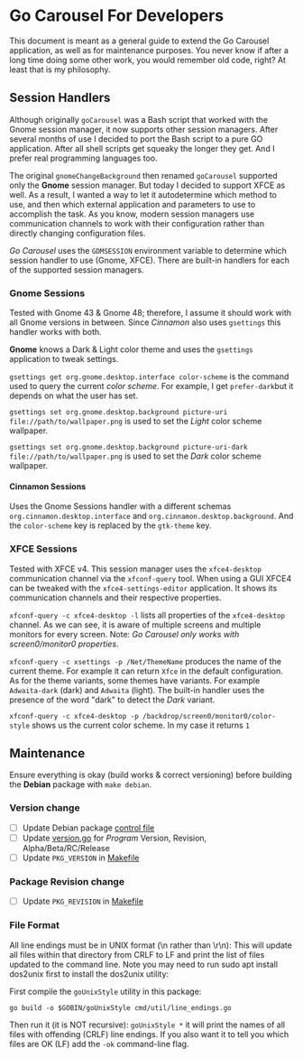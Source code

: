 # Go Carousel For Developers


This document is meant as a general guide to extend the Go Carousel application,
as well as for maintenance purposes. You never know if after a long time doing
some other work, you would remember old code, right? At least that is my 
philosophy.

## Session Handlers

Although originally `goCarousel` was a Bash script that worked with the Gnome
session manager, it now supports other session managers. After several months
of use I decided to port the Bash script to a pure GO application. After all
shell scripts get squeaky the longer they get. And I prefer real programming
languages too.

The original `gnomeChangeBackground` then renamed `goCarousel` supported only
the **Gnome** session manager. But today I decided to support XFCE as well. As
a result, I wanted a way to let it autodetermine which method to use, and then
which external application and parameters to use to accomplish the task. As you
know, modern session managers use communication channels to work with their
configuration rather than directly changing configuration files.

*Go Carousel* uses the `GDMSESSION` environment variable to determine which
session handler to use (Gnome, XFCE). There are built-in handlers for each of
the supported session managers.

### Gnome Sessions

Tested with Gnome 43 & Gnome 48; therefore, I assume it should work with all
Gnome versions in between. Since *Cinnamon*  also uses `gsettings` this handler
works with both.

**Gnome** knows a Dark & Light color theme and uses the `gsettings` application
to tweak settings.

`gsettings get org.gnome.desktop.interface color-scheme` is the command used
to query the current *color scheme*. For example, I get `prefer-dark`but it
depends on what the user has set.

`gsettings set org.gnome.desktop.background picture-uri file://path/to/wallpaper.png` 
is used to set the *Light* color scheme wallpaper.

`gsettings set org.gnome.desktop.background picture-uri-dark file://path/to/wallpaper.png` 
is used to set the *Dark* color scheme wallpaper.

#### Cinnamon Sessions

Uses the Gnome Sessions handler with a different schemas `org.cinnamon.desktop.interface`
and `org.cinnamon.desktop.background`. And the `color-scheme` key is replaced by the
`gtk-theme` key.

### XFCE Sessions

Tested with XFCE v4. This session manager uses the `xfce4-desktop` communication channel
via the `xfconf-query` tool. When using a GUI XFCE4 can be tweaked with the
`xfce4-settings-editor` application. It shows its communication channels and their
respective properties.

`xfconf-query -c xfce4-desktop -l` lists all properties of the `xfce4-desktop` channel. As
we can see, it is aware of multiple screens and multiple monitors for every screen.
Note: *Go Carousel only works with screen0/monitor0 properties*.

`xfconf-query -c xsettings -p /Net/ThemeName` produces the name of the current theme. For 
example it can return `Xfce` in the default configuration. As for the theme variants, some
themes have variants. For example `Adwaita-dark` (dark) and `Adwaita` (light). The
built-in handler uses the presence of the word "dark" to detect the *Dark* variant.

`xfconf-query -c xfce4-desktop -p /backdrop/screen0/monitor0/color-style` shows us the
current color scheme. In my case it returns `1`

## Maintenance

Ensure everything is okay (build works & correct versioning) before
building the **Debian** package with `make debian`.

### Version change

-[ ] Update Debian package [control file](../distrib/DEBIAN/control)
-[ ] Update [version.go](../version.go) for *Program* Version, Revision, Alpha/Beta/RC/Release
-[ ] Update `PKG_VERSION` in [Makefile](../Makefile)

### Package Revision change

-[ ] Update `PKG_REVISION` in [Makefile](../Makefile)

### File Format

All line endings must be in UNIX format (\n rather than \r\n):
This will update all files within that directory from CRLF to LF and print the list of files updated to the command line. Note you may need to run sudo apt install dos2unix first to install the dos2unix utility:

First compile the `goUnixStyle` utility in this package:

`go build -o $GOBIN/goUnixStyle cmd/util/line_endings.go`

Then run it (it is NOT recursive): `goUnixStyle *` it will print the names
of all files with offending (CRLF) line endings. If you also want it to
tell you which files are OK (LF) add the `-ok` command-line flag.
